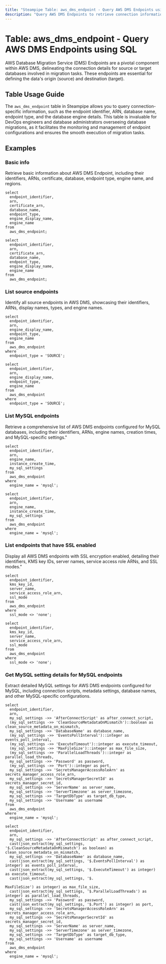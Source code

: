 ```yaml
---
title: "Steampipe Table: aws_dms_endpoint - Query AWS DMS Endpoints using SQL"
description: "Query AWS DMS Endpoints to retrieve connection information for source or target databases in database migration activities."
---
```


# Table: aws_dms_endpoint - Query AWS DMS Endpoints using SQL

AWS Database Migration Service (DMS) Endpoints are a pivotal component within AWS DMS, delineating the connection details for source or target databases involved in migration tasks. These endpoints are essential for defining the data's origin (source) and destination (target).

## Table Usage Guide

The `aws_dms_endpoint` table in Steampipe allows you to query connection-specific information, such as the endpoint identifier, ARN, database name, endpoint type, and the database engine details. This table is invaluable for DevOps engineers and database administrators overseeing database migrations, as it facilitates the monitoring and management of endpoint configurations and ensures the smooth execution of migration tasks.

## Examples

### Basic info
Retrieve basic information about AWS DMS Endpoint, including their identifiers, ARNs, certificate, database, endpoint type, engine name, and regions.

```sql+postgres
select
  endpoint_identifier,
  arn,
  certificate_arn,
  database_name,
  endpoint_type,
  engine_display_name,
  engine_name
from
  aws_dms_endpoint;
```

```sql+sqlite
select
  endpoint_identifier,
  arn,
  certificate_arn,
  database_name,
  endpoint_type,
  engine_display_name,
  engine_name
from
  aws_dms_endpoint;
```

### List source endpoints
Identify all source endpoints in AWS DMS, showcasing their identifiers, ARNs, display names, types, and engine names.

```sql+postgres
select
  endpoint_identifier,
  arn,
  engine_display_name,
  endpoint_type,
  engine_name
from
  aws_dms_endpoint
where
  endpoint_type = 'SOURCE';
```

```sql+sqlite
select
  endpoint_identifier,
  arn,
  engine_display_name,
  endpoint_type,
  engine_name
from
  aws_dms_endpoint
where
  endpoint_type = 'SOURCE';
```

### List MySQL endpoints
Retrieve a comprehensive list of AWS DMS endpoints configured for MySQL databases, including their identifiers, ARNs, engine names, creation times, and MySQL-specific settings."

```sql+postgres
select
  endpoint_identifier,
  arn,
  engine_name,
  instance_create_time,
  my_sql_settings
from
  aws_dms_endpoint
where
  engine_name = 'mysql';
```

```sql+sqlite
select
  endpoint_identifier,
  arn,
  engine_name,
  instance_create_time,
  my_sql_settings
from
  aws_dms_endpoint
where
  engine_name = 'mysql';
```

### List endpoints that have SSL enabled
Display all AWS DMS endpoints with SSL encryption enabled, detailing their identifiers, KMS key IDs, server names, service access role ARNs, and SSL modes."

```sql+postgres
select
  endpoint_identifier,
  kms_key_id,
  server_name,
  service_access_role_arn,
  ssl_mode
from
  aws_dms_endpoint
where
  ssl_mode <> 'none';
```

```sql+sqlite
select
  endpoint_identifier,
  kms_key_id,
  server_name,
  service_access_role_arn,
  ssl_mode
from
  aws_dms_endpoint
where
  ssl_mode <> 'none';
```

### Get MySQL setting details for MySQL endpoints
Extract detailed MySQL settings for AWS DMS endpoints configured for MySQL, including connection scripts, metadata settings, database names, and other MySQL-specific configurations.

```sql+postgres
select
  endpoint_identifier,
  arn,
  my_sql_settings ->> 'AfterConnectScript' as after_connect_script,
  (my_sql_settings ->> 'CleanSourceMetadataOnMismatch')::boolean as clean_source_metadata_on_mismatch,
  my_sql_settings ->> 'DatabaseName' as database_name,
  (my_sql_settings ->> 'EventsPollInterval')::integer as events_poll_interval,
  (my_sql_settings ->> 'ExecuteTimeout')::integer as execute_timeout,
  (my_sql_settings ->> 'MaxFileSize')::integer as max_file_size,
  (my_sql_settings ->> 'ParallelLoadThreads')::integer as parallel_load_threads,
  my_sql_settings ->> 'Password' as password,
  (my_sql_settings ->> 'Port')::integer as port,
  my_sql_settings ->> 'SecretsManagerAccessRoleArn' as secrets_manager_access_role_arn,
  my_sql_settings ->> 'SecretsManagerSecretId' as secrets_manager_secret_id,
  my_sql_settings ->> 'ServerName' as server_name,
  my_sql_settings ->> 'ServerTimezone' as server_timezone,
  my_sql_settings ->> 'TargetDbType' as target_db_type,
  my_sql_settings ->> 'Username' as username
from
  aws_dms_endpoint
where
  engine_name = 'mysql';
```

```sql+sqlite
select
  endpoint_identifier,
  arn,
  my_sql_settings ->> 'AfterConnectScript' as after_connect_script,
  cast(json_extract(my_sql_settings, '$.CleanSourceMetadataOnMismatch') as boolean) as clean_source_metadata_on_mismatch,
  my_sql_settings ->> 'DatabaseName' as database_name,
  cast(json_extract(my_sql_settings, '$.EventsPollInterval') as integer) as events_poll_interval,
  cast(json_extract(my_sql_settings, '$.ExecuteTimeout') as integer) as execute_timeout,
  cast(json_extract(my_sql_settings, '$.

MaxFileSize') as integer) as max_file_size,
  cast(json_extract(my_sql_settings, '$.ParallelLoadThreads') as integer) as parallel_load_threads,
  my_sql_settings ->> 'Password' as password,
  cast(json_extract(my_sql_settings, '$.Port') as integer) as port,
  my_sql_settings ->> 'SecretsManagerAccessRoleArn' as secrets_manager_access_role_arn,
  my_sql_settings ->> 'SecretsManagerSecretId' as secrets_manager_secret_id,
  my_sql_settings ->> 'ServerName' as server_name,
  my_sql_settings ->> 'ServerTimezone' as server_timezone,
  my_sql_settings ->> 'TargetDbType' as target_db_type,
  my_sql_settings ->> 'Username' as username
from
  aws_dms_endpoint
where
  engine_name = 'mysql';
```